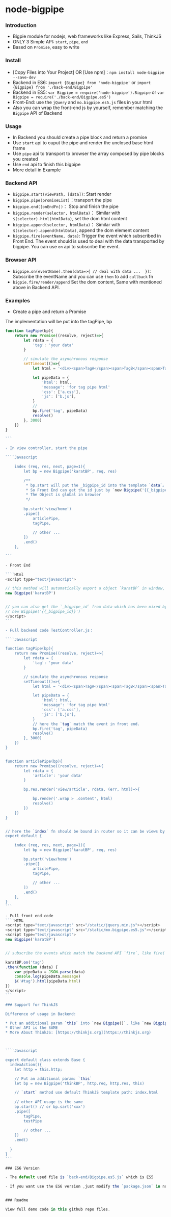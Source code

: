 # node-bigpipe

### Introduction
- Bigpie module for nodejs, web frameworks like Express, Sails, ThinkJS
- ONLY 3 Simple API: `start`, `pipe`, `end`
- Based on `Promise`, easy to write


### Install
- [Copy Files into Your Project] OR [Use npm]：`npm install node-bigpipe --save-dev`
- Backend in ES6: `import {Bigpipe} from 'node-bigpipe'` or `import {Bigpipe} from './back-end/Bigpipe'`
- Backend in ES5: `var Bigpipe = require('node-bigpipe').Bigpipe` or `var Bigpipe = require('./back-end/Bigpipe.es5')`
- Front-End: use the `jQuery` and `mo.bigpipe.es5.js` files in your html
- Also you can wrap the front-end js by yourself, remember matching the `Bigpipe` API of Backend


### Usage

* In Backend you should create a pipe block and return a promise
* Use `start` api to ouput the pipe and render the unclosed base html frame
* Use `pipe` api to transport to browser the array composed by pipe blocks you created 
* Use `end` api to finish this bigpipe
* More detail in Example



### Backend API
- `bigpipe.start(viewPath, [data])`: Start render
- `bigpipe.pipe(promiseList)`：transport the pipe
- `bigpipe.end([onEndFn])`： Stop and finish the pipe
- `bigpipe.render(selector, htmlData)`： Similar with `$(selector).html(htmlData)`, set the dom html content 
- `bigpipe.append(selector, htmlData)`： Similar with `$(selector).append(htmlData)`, append the dom element content
- `bigpipe.fire(eventName, data)`: Trigger the event which subscribed in Front End. The event should is used to deal with the data transported by bigpipe. You can use `on` api to subscribe the event.

### Browser API
- `bigpipe.on(eventName).then(data=>{ // deal with data ...  })`: Subscribe the eventName and you can use `then` to add `callback` fn
- `bigpie.fire/render/append` Set the dom content, Same with mentioned above in Backend API.


### Examples

- Create a pipe and return a Promise

The implementation will be put into the tagPipe, bp

````Javascript
function tagPipe(bp){
    return new Promise((resolve, reject)=>{
        let rdata = {
            'tag': 'your data'
        }

        // simulate the asynchronous response
        setTimeout(()=>{
            let html = '<div><span>TagA</span><span>TagB</span><span>TagC</span><span>TagD</span></div>'

            let pipeData = {
                'html': html,
                'message': 'for tag pipe html'
                'css': ['a.css'],
                'js': ['b.js'],
            }
            // 
            bp.fire('tag', pipeData)
            resolve()
        }, 3000)
    })
}

```

- In view controller, start the pipe

````Javascript

    index (req, res, next, page=1){
        let bp = new Bigpipe('karatBP', req, res)

        /**
         * bp.start will put the _bigpipe_id into the template `data`。
         * So Front End can get the id just by `new Bigpipe('{{_bigpipe_id}}')`
         * The Object is global in browser
         */
        
        bp.start('view/home')
        .pipe([
            articlePipe,
            tagPipe,
            
            // other ...
        ])
        .end()
    },

```

- Front End

````Html
<script type="text/javascript">

// this method will automatically export a object `karatBP` in window, and the `_bigpipe_id` shoud match the definition in backend 
new Bigpipe('karatBP')


// you can also get the `_bigpipe_id` from data which has been mixed by Bigpipe:
// new Bigpipe('{{_bigpipe_id}}')
</script>
```

- Full backend code TestController.js：

````Javascript

function tagPipe(bp){
    return new Promise((resolve, reject)=>{
        let rdata = {
            'tag': 'your data'
        }

        // simulate the asynchronous response
        setTimeout(()=>{
            let html = '<div><span>TagA</span><span>TagB</span><span>TagC</span><span>TagD</span></div>'

            let pipeData = {
                'html': html,
                'message': 'for tag pipe html'
                'css': ['a.css'],
                'js': ['b.js'],
            }
            // here the `tag` match the event in front end. 
            bp.fire('tag', pipeData)
            resolve()
        }, 3000)
    })
}


function articlePipe(bp){
    return new Promise((resolve, reject)=>{
        let rdata = {
            'article': 'your data'
        }

        bp.res.render('view/article', rdata, (err, html)=>{

            bp.render('.wrap > .content', html)
            resolve()
        })
    })
}


// here the `index` fn should be bound in router so it can be views by url
export default {

    index (req, res, next, page=1){
        let bp = new Bigpipe('karatBP', req, res)

        bp.start('view/home')
        .pipe([
            articlePipe,
            tagPipe,
            
            // other ...
        ])
        .end()
    },
}
```

- Full front end code
````HTML
<script type="text/javascript" src="/static/jquery.min.js"></script>
<script type="text/javascript" src="/static/mo.bigpipe.es5.js"></script>
<script type="text/javascript">
new Bigpipe('karatBP')


// subscribe the events which match the backend API `fire`, like fire('tag', data)

karatBP.on('tag')
.then(function (data) {
    var pipeData = JSON.parse(data)
    console.log(pipeData.message)
    $('#tag').html(pipeData.html)
})
</script>
```

### Support for ThinkJS

Difference of usage in Backend:

* Put an additional param `this` into `new Bigpipe()`, like `new Bigpipe('xxxBP', http.req, http.res, this)`
* Other API is the SAME
* More About ThinkJS: [https://thinkjs.org](https://thinkjs.org)



````Javascript

export default class extends Base {
  indexAction(){
    let http = this.http;

    // Put an additional param: `this`
    let bp = new Bigpipe('thinkBP', http.req, http.res, this)

    // `start` method use default ThinkJS template path: index.html
    
    // other API usage is the same
    bp.start() // or bp.sart('xxx')
    .pipe([
        tagPipe,
        testPipe
        
        // other ...
    ])
    .end()
 
  }
}
```

### ES6 Version

- The default used file is `back-end/Bigpipe.es5.js` which is ES5

- If you want use the ES6 version ,just modify the `package.json` in node-bigpipe dir, and modify the `"main": "back-end/Bigpipe.es5.js",` into `"main": "back-end/Bigpipe.js",`


### Readme

View full demo code in this github repo files.

